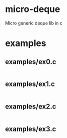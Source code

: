 # micro-deque

Micro generic deque lib in c

# examples

## examples/ex0.c

```c


```

## examples/ex1.c

```c

```

## examples/ex2.c

```c

```

## examples/ex3.c

```c

```
